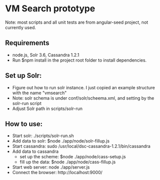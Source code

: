 # VM Search prototype
Note: most scripts and all unit tests are from angular-seed project, not currently used.

## Requirements
* node.js, Solr 3.6, Cassandra 1.2.1
* Run $npm install in the project root folder to install dependencies. 

## Set up Solr: 
* Figure out how to run solr instance. I just copied an example structure with the name "vmsearch"
* Note: solr schema is under conf/solr/scheema.xml, and setting by the solr-run script
* Adjust Solr path in scripts/solr-run

## How to use:
* Start solr: ./scripts/solr-run.sh
* Add data to solr: $node ./app/node/solr-fillup.js
* Start cassandra: sudo /usr/local/dsc-cassandra-1.2.1/bin/cassandra
* Add data to cassandra
   * set up the scheme: $node ./app/node/cass-setup.js
   * fill up the data: $node ./app/node/cass-fillup.js
* Start web server: node ./app/server.js
* Connect the browser: http://localhost:9000/




